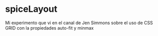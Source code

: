 # spiceLayout
Mi experimento que vi en el canal de Jen Simmons sobre el uso de CSS GRID con la propiedades auto-fit y minmax
